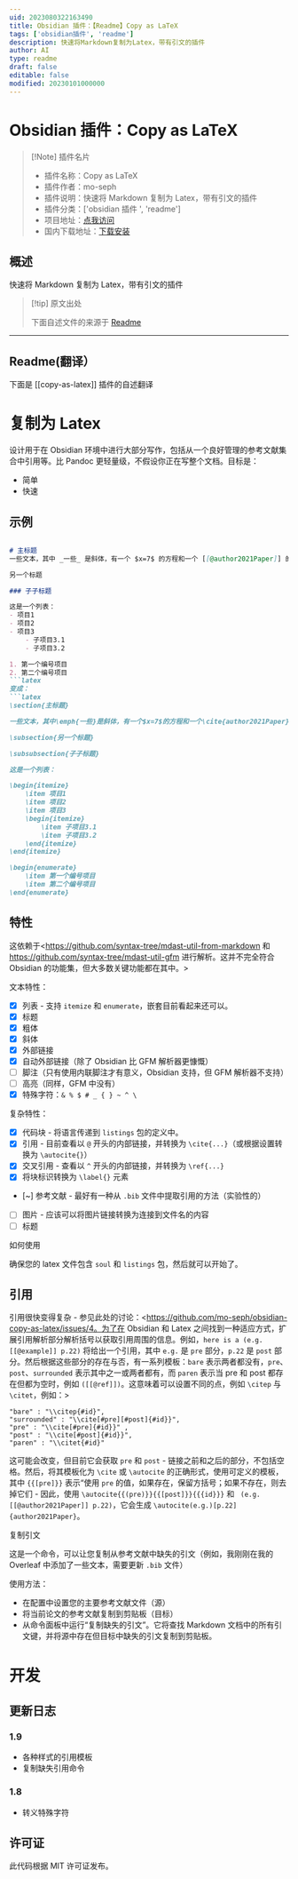 ```yaml
---
uid: 2023080322163490
title: Obsidian 插件：【Readme】Copy as LaTeX
tags: ['obsidian插件', 'readme']
description: 快速将Markdown复制为Latex，带有引文的插件
author: AI
type: readme
draft: false
editable: false
modified: 20230101000000
---
```


# Obsidian 插件：Copy as LaTeX

> [!Note] 插件名片
> - 插件名称：Copy as LaTeX
> - 插件作者：mo-seph
> - 插件说明：快速将 Markdown 复制为 Latex，带有引文的插件
> - 插件分类：['obsidian 插件 ', 'readme']
> - 项目地址：[点我访问](https://github.com/mo-seph/obsidian-copy-as-latex)
> - 国内下载地址：[下载安装](https://pkmer.cn/products/plugin/pluginMarket/?copy-as-latex)

## 概述

快速将 Markdown 复制为 Latex，带有引文的插件

> [!tip] 原文出处
>
>下面自述文件的来源于 [Readme](https://ghproxy.net/https://raw.githubusercontent.com/mo-seph/obsidian-copy-as-latex/master/README.md)
>

---

## Readme(翻译）

下面是 [[copy-as-latex]] 插件的自述翻译

# 复制为 Latex

设计用于在 Obsidian 环境中进行大部分写作，包括从一个良好管理的参考文献集合中引用等。比 Pandoc 更轻量级，不假设你正在写整个文档。目标是：

- 简单
- 快速

## 示例

```markdown

# 主标题
一些文本，其中 _一些_ 是斜体，有一个 $x=7$ 的方程和一个 [[@author2021Paper]] 的引用和一个 [https://link.com](https://link.com)。

另一个标题

### 子子标题

这是一个列表：
- 项目1
- 项目2
- 项目3
	- 子项目3.1
	- 子项目3.2

1. 第一个编号项目
2. 第二个编号项目
```latex
变成：
```latex
\section{主标题}

一些文本，其中\emph{一些}是斜体，有一个$x=7$的方程和一个\cite{author2021Paper}的引用和一个\url{https://link.com}。

\subsection{另一个标题}

\subsubsection{子子标题}

这是一个列表：

\begin{itemize}
	\item 项目1
	\item 项目2
	\item 项目3
	\begin{itemize}
		\item 子项目3.1
		\item 子项目3.2
	\end{itemize}
\end{itemize}

\begin{enumerate}
	\item 第一个编号项目
	\item 第二个编号项目
\end{enumerate}
```

## 特性

这依赖于<https://github.com/syntax-tree/mdast-util-from-markdown 和 https://github.com/syntax-tree/mdast-util-gfm 进行解析。这并不完全符合 Obsidian 的功能集，但大多数关键功能都在其中。>

文本特性：

- [X] 列表 - 支持 `itemize` 和 `enumerate`，嵌套目前看起来还可以。
- [X] 标题
- [X] 粗体
- [X] 斜体
- [X] 外部链接
- [X] 自动外部链接（除了 Obsidian 比 GFM 解析器更慷慨）
- [ ] 脚注（只有使用内联脚注才有意义，Obsidian 支持，但 GFM 解析器不支持）
- [ ] 高亮（同样，GFM 中没有）
- [X] 特殊字符：`& % $ # _ { } ~ ^ \`

复杂特性：

- [X] 代码块 - 将语言传递到 `listings` 包的定义中。
- [X] 引用 - 目前查看以 `@` 开头的内部链接，并转换为 `\cite{...}`（或根据设置转换为 `\autocite{}`）
- [X] 交叉引用 - 查看以 `^` 开头的内部链接，并转换为 `\ref{...}`
- [X] 将块标识转换为 `\label{}` 元素
- [~] 参考文献 - 最好有一种从 `.bib` 文件中提取引用的方法（实验性的）
- [ ] 图片 - 应该可以将图片链接转换为连接到文件名的内容
- [ ] 标题

如何使用

确保您的 latex 文件包含 `soul` 和 `listings` 包，然后就可以开始了。

## 引用

引用很快变得复杂 - 参见此处的讨论：<https://github.com/mo-seph/obsidian-copy-as-latex/issues/4。为了在 Obsidian 和 Latex 之间找到一种适应方式，扩展引用解析部分解析括号以获取引用周围的信息。例如，`here is a (e.g. [[@example]] p.22)` 将给出一个引用，其中 `e.g.` 是 `pre` 部分，`p.22` 是 `post` 部分。然后根据这些部分的存在与否，有一系列模板：`bare` 表示两者都没有，`pre`、`post`、`surrounded` 表示其中之一或两者都有，而 `paren` 表示当 pre 和 post 都存在但都为空时，例如 `([[@ref]])`。这意味着可以设置不同的点，例如 `\citep` 与 `\citet`，例如：>

```
"bare" : "\\citep{#id}",
"surrounded" : "\\cite[#pre][#post]{#id}}",
"pre" : "\\cite[#pre]{#id}}" ,
"post" : "\\cite[#post]{#id}}",
"paren" : "\\citet{#id}"	
```

这可能会改变，但目前它会获取 `pre` 和 `post` - 链接之前和之后的部分，不包括空格。然后，将其模板化为 `\cite` 或 `\autocite` 的正确形式，使用可定义的模板，其中 `{{[pre]}}` 表示“使用 `pre` 的值，如果存在，保留方括号；如果不存在，则去掉它们 - 因此，使用 `\autocite{{(pre)}}{{[post]}}{{{id}}}` 和 ` (e.g. [[@author2021Paper]] p.22)`，它会生成 `\autocite(e.g.)[p.22]{author2021Paper}`。

复制引文

这是一个命令，可以让您复制从参考文献中缺失的引文（例如，我刚刚在我的 Overleaf 中添加了一些文本，需要更新 `.bib` 文件）

使用方法：

- 在配置中设置您的主要参考文献文件（源）
- 将当前论文的参考文献复制到剪贴板（目标）
- 从命令面板中运行“复制缺失的引文”。它将查找 Markdown 文档中的所有引文键，并将源中存在但目标中缺失的引文复制到剪贴板。

# 开发

## 更新日志

### 1.9

- 各种样式的引用模板
- 复制缺失引用命令

### 1.8

- 转义特殊字符

## 许可证

此代码根据 MIT 许可证发布。
